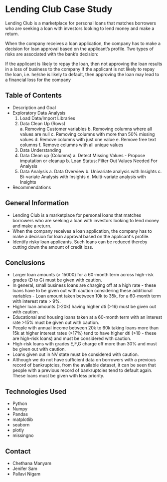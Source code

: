# Lending Club Case Study
Lending Club is a marketplace for personal loans that matches borrowers who are seeking a loan with investors looking to lend money and make a return.

When the company receives a loan application, the company has to make a decision for loan approval based on the applicant’s profile. Two types of risks are associated with the bank’s decision:

If the applicant is likely to repay the loan, then not approving the loan results in a loss of business to the company
If the applicant is not likely to repay the loan, i.e. he/she is likely to default, then approving the loan may lead to a financial loss for the company 

## Table of Contents
* Description and Goal 
* Exploratory Data Analysis
   1. Load Data/Import Libraries 
   2. Data Clean Up (Rows)    
	      a. Removing Customer variables
		  b. Removing columns where all values are null
		  c. Removing columns with more than 50% missing values
		  d. Remove columns with just one value
		  e. Remove free text columns
		  f. Remove columns with all unique values
   3. Data Understanding 
   4. Data Clean up (Columns)
		 a. Detect Missing Values - Propose imputation or cleanup
		 b. Loan Status: Filter Out Values Needed For Analysis
   5.  Data Analysis
         a. Data Overview
		 b. Univariate analysis with Insights
		 c. Bi-variate Analysis with Insights
		 d. Multi-variate analysis with Insights
* Recommendations 

## General Information
- Lending Club is a marketplace for personal loans that matches borrowers who are seeking a loan with investors looking to lend money and make a return.
- When the company receives a loan application, the company has to make a decision for loan approval based on the applicant's profile.
- Identify risky loan applicants. Such loans can be reduced thereby cutting down the amount of credit loss.

## Conclusions
- Larger loan amounts (> 15000) for a 60-month term across high-risk grades (D to G) must be given with caution.​
- In general, small business loans are charging off at a high rate - these loans have to be given out with caution considering these additional variables - Loan amount taken between 10k to 35k, for a 60-month term with interest rate > 9%.​
- Higher loan amounts (>20k) having higher dti (>16) must be given out with caution.​
- Educational and housing loans taken at a 60-month term with an interest rate >15% must be given out with caution.​
- People with annual income between 20k to 60k taking loans more than 15k at higher interest rates (>17%) tend to have higher dti (>10 - these are high-risk loans) and must be considered with caution.​
- High-risk loans with grades E,F,G charge off more than 30% and must be given out with caution.​
- Loans given out in NV state must be considered with caution.​
- Although we do not have sufficient data on borrowers with a previous record of bankruptcies, from the available dataset, it can be seen that people with a previous record of bankruptcies tend to default again. These loans must be given with less priority.

## Technologies Used
- Python
- Numpy
- Pandas
- matplotlib
- seaborn
- plotly
- missingno

## Contact
- Chethana Manyam​
- Jenifer  Sam​
- Pallavi Nigam 
